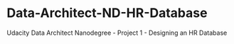 # Data-Architect-ND-HR-Database
Udacity Data Architect Nanodegree - Project 1 - Designing an HR Database
